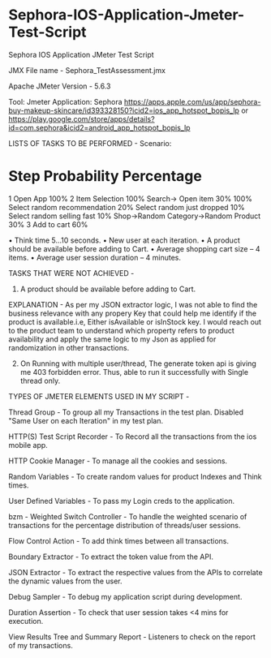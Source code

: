 # Sephora-IOS-Application-Jmeter-Test-Script
Sephora IOS Application JMeter Test Script

JMX File name - Sephora_TestAssessment.jmx

Apache JMeter Version - 5.6.3

Tool: Jmeter
Application: Sephora
https://apps.apple.com/us/app/sephora-buy-makeup-skincare/id393328150?icid2=ios_app_hotspot_bopis_lp or
https://play.google.com/store/apps/details?id=com.sephora&icid2=android_app_hotspot_bopis_lp 

LISTS OF TASKS TO BE PERFORMED - 
Scenario:
#	Step	Probability Percentage
1	Open App	100%
2	Item Selection	100%
 	Search-> Open item	30%	100%
 	Select random recommendation	20%	
 	Select random just dropped	10%	
 	Select random selling fast	10%	
 	Shop->Random Category->Random Product	30%	
3	Add to cart	60%

•	Think time 5...10 seconds.
•	New user at each iteration.
•	A product should be available before adding to Cart.
•	Average shopping cart size – 4 items.
•	Average user session duration – 4 minutes.

TASKS THAT WERE NOT ACHIEVED - 
  
 1. A product should be available before adding to Cart.
  
  EXPLANATION - As per my JSON extractor logic, I was not able to find the business relevance with any propery Key that could help me identify if the product is available.i.e, Either isAvailable or isInStock key. 
  I would reach out to the product team to understand which property refers to product availability and apply the same logic to my Json as applied for randomization in other transactions.

  2. On Running with multiple user/thread, The generate token api is giving me 403 forbidden error. Thus, able to run it successfully with Single thread only.


TYPES OF JMETER ELEMENTS USED IN MY SCRIPT - 

Thread Group - To group all my Transactions in the test plan.
Disabled "Same User on each Iteration" in my test plan.

HTTP(S) Test Script Recorder - To Record all the transactions from the ios mobile app.

HTTP Cookie Manager - To manage all the cookies and sessions.

Random Variables - To create random values for product Indexes and Think times.

User Defined Variables - To pass my Login creds to the application.

bzm - Weighted Switch Controller - To handle the weighted scenario of transactions for the percentage distribution of threads/user sessions.

Flow Control Action - To add think times between all transactions.

Boundary Extractor - To extract the token value from the API.

JSON Extractor - To extract the respective values from the APIs to correlate the dynamic values from the user.

Debug Sampler - To debug my application script during development.

Duration Assertion - To check that user session takes <4 mins for execution.

View Results Tree and Summary Report - Listeners to check on the report of my transactions.
